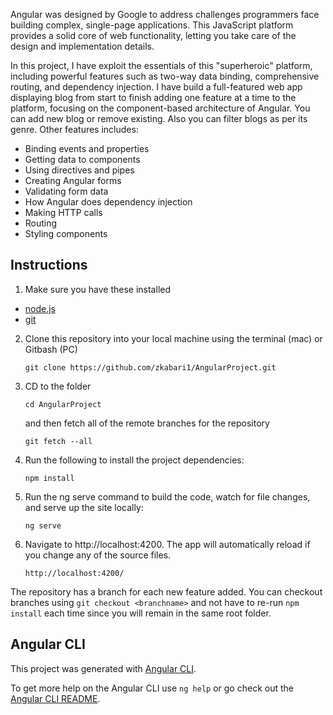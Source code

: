 Angular was designed by Google to address challenges programmers face building complex, single-page applications. This JavaScript platform provides a solid core of web functionality, letting you take care of the design and implementation details.

In this project, I have exploit the essentials of this "superheroic" platform, including powerful features such as two-way data binding, comprehensive routing, and dependency injection. I have build a full-featured web app displaying blog from start to finish adding one feature at a time to the platform, focusing on the component-based architecture of Angular. You can add new blog or remove existing. Also you can filter blogs as per its genre. Other features includes:

- Binding events and properties
- Getting data to components
- Using directives and pipes
- Creating Angular forms
- Validating form data
- How Angular does dependency injection
- Making HTTP calls
- Routing
- Styling components

## Instructions

1. Make sure you have these installed

- [node.js](http://nodejs.org/)
- [git](http://git-scm.com/)

2. Clone this repository into your local machine using the terminal (mac) or Gitbash (PC)

   `git clone https://github.com/zkabari1/AngularProject.git`

3. CD to the folder

   `cd AngularProject`

   and then fetch all of the remote branches for the repository

   `git fetch --all`

4. Run the following to install the project dependencies:

   `npm install`

5. Run the ng serve command to build the code, watch for file changes, and serve up the site locally:

   `ng serve`

6. Navigate to http://localhost:4200. The app will automatically reload if you change any of the source files.

   `http://localhost:4200/`

The repository has a branch for each new feature added. You can checkout branches using `git checkout <branchname>` and not have to re-run `npm install` each time since you will remain in the same root folder.

## Angular CLI

This project was generated with [Angular CLI](https://github.com/angular/angular-cli).

To get more help on the Angular CLI use `ng help` or go check out the [Angular CLI README](https://github.com/angular/angular-cli/blob/master/README.md).
